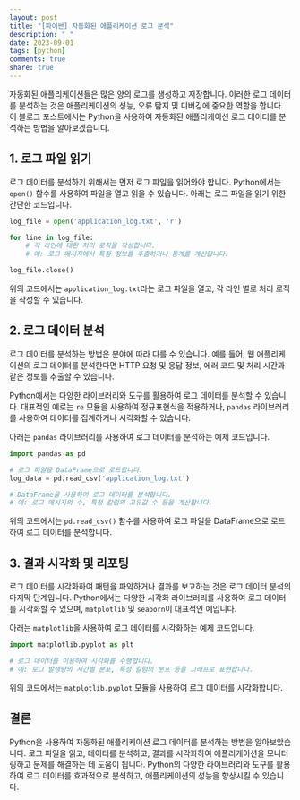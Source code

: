 ```yaml
---
layout: post
title: "[파이썬] 자동화된 애플리케이션 로그 분석"
description: " "
date: 2023-09-01
tags: [python]
comments: true
share: true
---
```


자동화된 애플리케이션들은 많은 양의 로그를 생성하고 저장합니다. 이러한 로그 데이터를 분석하는 것은 애플리케이션의 성능, 오류 탐지 및 디버깅에 중요한 역할을 합니다. 이 블로그 포스트에서는 Python을 사용하여 자동화된 애플리케이션 로그 데이터를 분석하는 방법을 알아보겠습니다.

## 1. 로그 파일 읽기

로그 데이터를 분석하기 위해서는 먼저 로그 파일을 읽어와야 합니다. Python에서는 `open()` 함수를 사용하여 파일을 열고 읽을 수 있습니다. 아래는 로그 파일을 읽기 위한 간단한 코드입니다.

```python
log_file = open('application_log.txt', 'r')

for line in log_file:
    # 각 라인에 대한 처리 로직을 작성합니다.
    # 예: 로그 메시지에서 특정 정보를 추출하거나 통계를 계산합니다.

log_file.close()
```

위의 코드에서는 `application_log.txt`라는 로그 파일을 열고, 각 라인 별로 처리 로직을 작성할 수 있습니다.

## 2. 로그 데이터 분석

로그 데이터를 분석하는 방법은 분야에 따라 다를 수 있습니다. 예를 들어, 웹 애플리케이션의 로그 데이터를 분석한다면 HTTP 요청 및 응답 정보, 에러 코드 및 처리 시간과 같은 정보를 추출할 수 있습니다.

Python에서는 다양한 라이브러리와 도구를 활용하여 로그 데이터를 분석할 수 있습니다. 대표적인 예로는 `re` 모듈을 사용하여 정규표현식을 적용하거나, `pandas` 라이브러리를 사용하여 데이터를 집계하거나 시각화할 수 있습니다.

아래는 `pandas` 라이브러리를 사용하여 로그 데이터를 분석하는 예제 코드입니다.

```python
import pandas as pd

# 로그 파일을 DataFrame으로 로드합니다.
log_data = pd.read_csv('application_log.txt')

# DataFrame을 사용하여 로그 데이터를 분석합니다.
# 예: 로그 메시지의 수, 특정 칼럼의 고유값 수 등을 계산합니다.
```

위의 코드에서는 `pd.read_csv()` 함수를 사용하여 로그 파일을 DataFrame으로 로드하여 로그 데이터를 분석합니다.

## 3. 결과 시각화 및 리포팅

로그 데이터를 시각화하여 패턴을 파악하거나 결과를 보고하는 것은 로그 데이터 분석의 마지막 단계입니다. Python에서는 다양한 시각화 라이브러리를 사용하여 로그 데이터를 시각화할 수 있으며, `matplotlib` 및 `seaborn`이 대표적인 예입니다.

아래는 `matplotlib`을 사용하여 로그 데이터를 시각화하는 예제 코드입니다.

```python
import matplotlib.pyplot as plt

# 로그 데이터를 이용하여 시각화를 수행합니다.
# 예: 로그 발생량의 시간별 분포, 특정 칼럼의 분포 등을 그래프로 표현합니다.
```

위의 코드에서는 `matplotlib.pyplot` 모듈을 사용하여 로그 데이터를 시각화합니다.

## 결론

Python을 사용하여 자동화된 애플리케이션 로그 데이터를 분석하는 방법을 알아보았습니다. 로그 파일을 읽고, 데이터를 분석하고, 결과를 시각화하여 애플리케이션을 모니터링하고 문제를 해결하는 데 도움이 됩니다. Python의 다양한 라이브러리와 도구를 활용하여 로그 데이터를 효과적으로 분석하고, 애플리케이션의 성능을 향상시킬 수 있습니다.